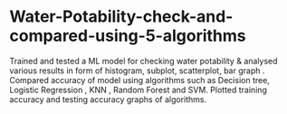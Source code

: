 # Water-Potability-check-and-compared-using-5-algorithms
Trained and tested a ML model for checking water potability &amp; analysed various results in form of histogram, subplot, scatterplot, bar graph . Compared accuracy of model using  algorithms such as Decision tree, Logistic Regression , KNN , Random Forest and SVM. Plotted training accuracy and testing accuracy graphs of algorithms.
